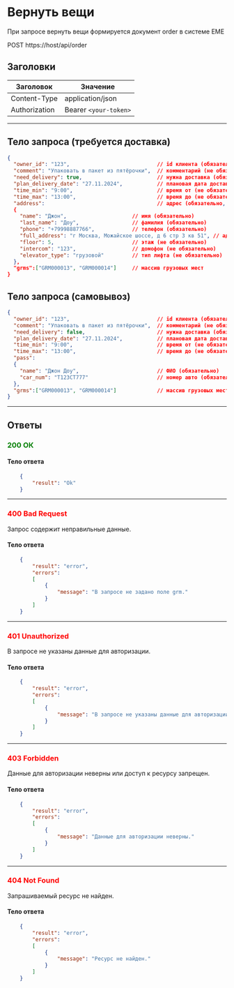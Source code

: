 # Вернуть вещи

При запросе вернуть вещи формируется документ order в системе ЕМЕ

POST https://host/api/order

## Заголовки

| Заголовок           | Значение                       |
|---------------------|--------------------------------|
| Content-Type        | application/json              |
| Authorization       | Bearer `<your-token>`         |

---

## Тело запроса (требуется доставка)

```json
{
  "owner_id": "123",                            // id клиента (обязательно)
  "comment": "Упаковать в пакет из пятёрочки",  // комментарий (не обязательно)
  "need_delivery": true,                        // нужна доставка (обязательно)
  "plan_delivery_date": "27.11.2024",           // плановая дата доставки (обязательно)
  "time_min": "9:00",                           // время от (не обязательно)
  "time_max": "13:00",                          // время до (не обязательно)
  "address":                                    // адрес (обязательно, если нужна доставка)
  {
    "name": "Джон",                     // имя (обязательно)
    "last_name": "Доу",                 // фамилия (обязательно)
    "phone": "+79998887766",            // телефон (обязательно)
    "full_address": "г Москва, Можайское шоссе, д 6 стр 3 кв 51", // адрес (обязательно)
    "floor": 5,                         // этаж (не обязательно)
    "intercom": "123",                  // домофон (не обязательно)
    "elevator_type": "грузовой"         // тип лифта (не обязательно)
  },
  "grms":["GRM000013", "GRM000014"]     // массив грузовых мест
}
```

## Тело запроса (самовывоз)

```json
{
  "owner_id": "123",                            // id клиента (обязательно)
  "comment": "Упаковать в пакет из пятёрочки",  // комментарий (не обязательно)
  "need_delivery": false,                       // нужна доставка (обязательно)
  "plan_delivery_date": "27.11.2024",           // плановая дата доставки (обязательно)
  "time_min": "9:00",                           // время от (не обязательно)
  "time_max": "13:00",                          // время до (не обязательно)
  "pass":
  {
    "name": "Джон Доу",                         // ФИО (обязательно)
    "car_num": "T123СТ777"                      // номер авто (обязательно)
  },
  "grms":["GRM000013", "GRM000014"]             // массив грузовых мест
}
```

---

## Ответы

### <span style="color: green;">200 ОК</span>

#### Тело ответа

```json
    {
        "result": "Ok"
    }
```
---
### <span style="color: red;">400 Bad Request</span>
Запрос содержит неправильные данные.
#### Тело ответа

```json
    {
        "result": "error",
        "errors":
        [
            {
                "message": "В запросе не задано поле grm."
            }
        ]
    }
```
---
### <span style="color: red;">401 Unauthorized</span>
В запросе не указаны данные для авторизации.
#### Тело ответа

```json
    {
        "result": "error",
        "errors":
        [
            {
                "message": "В запросе не указаны данные для авторизации."
            }
        ]
    }
```
---
### <span style="color: red;">403 Forbidden</span>
Данные для авторизации неверны или доступ к ресурсу запрещен.
#### Тело ответа

```json
    {
        "result": "error",
        "errors":
        [
            {
                "message": "Данные для авторизации неверны."
            }
        ]
    }
```
---
### <span style="color: red;">404 Not Found</span>
Запрашиваемый ресурс не найден.
#### Тело ответа

```json
    {
        "result": "error",
        "errors":
        [
            {
                "message": "Ресурс не найден."
            }
        ]
    }
```


